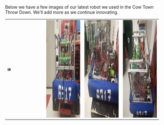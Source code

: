 Below we have a few images of our latest robot we used in the Cow Town Throw Down.
We'll add more as we continue innovating.
<table>
<tr> 
<td>
<img src="docs/assets/20211118_163245.jpg"
style="max-width: 10%; height: auto;"/>
</td>
<td>
<img src="docs/assets/20211118_163247.jpg"
width="1000"
height="320"/>
</td>
<td>
<img src="docs/assets/20211118_163237.jpg"
width="1000"
height="320"/>
</td>
<td>
<img src="docs/assets/20211118_163230.jpg"
width="1000"
height="320"/>
</td>
</tr>
</table>
